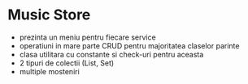 # Music Store
- prezinta un meniu pentru fiecare service
- operatiuni in mare parte CRUD pentru majoritatea claselor parinte
- clasa utilitara cu constante si check-uri pentru aceasta
- 2 tipuri de colectii (List, Set)
- multiple mosteniri
